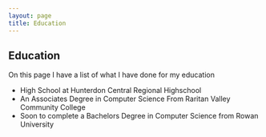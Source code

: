 ```yaml
---
layout: page
title: Education
---
```


## Education

On this page I have a list of what I have done for my education

* High School at Hunterdon Central Regional Highschool
* An Associates Degree in Computer Science From Raritan Valley Community College
* Soon to complete a Bachelors Degree in Computer Science from Rowan University